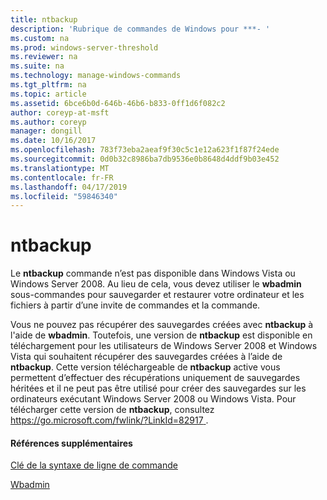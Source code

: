```yaml
---
title: ntbackup
description: 'Rubrique de commandes de Windows pour ***- '
ms.custom: na
ms.prod: windows-server-threshold
ms.reviewer: na
ms.suite: na
ms.technology: manage-windows-commands
ms.tgt_pltfrm: na
ms.topic: article
ms.assetid: 6bce6b0d-646b-46b6-b833-0ff1d6f082c2
author: coreyp-at-msft
ms.author: coreyp
manager: dongill
ms.date: 10/16/2017
ms.openlocfilehash: 783f73eba2aeaf9f30c5c1e12a623f1f87f24ede
ms.sourcegitcommit: 0d0b32c8986ba7db9536e0b8648d4ddf9b03e452
ms.translationtype: MT
ms.contentlocale: fr-FR
ms.lasthandoff: 04/17/2019
ms.locfileid: "59846340"
---
```

# <a name="ntbackup"></a>ntbackup



Le **ntbackup** commande n’est pas disponible dans Windows Vista ou Windows Server 2008. Au lieu de cela, vous devez utiliser le **wbadmin** sous-commandes pour sauvegarder et restaurer votre ordinateur et les fichiers à partir d’une invite de commandes et la commande.

Vous ne pouvez pas récupérer des sauvegardes créées avec **ntbackup** à l'aide de **wbadmin**. Toutefois, une version de **ntbackup** est disponible en téléchargement pour les utilisateurs de Windows Server 2008 et Windows Vista qui souhaitent récupérer des sauvegardes créées à l’aide de **ntbackup**. Cette version téléchargeable de **ntbackup** active vous permettent d’effectuer des récupérations uniquement de sauvegardes héritées et il ne peut pas être utilisé pour créer des sauvegardes sur les ordinateurs exécutant Windows Server 2008 ou Windows Vista. Pour télécharger cette version de **ntbackup**, consultez [ https://go.microsoft.com/fwlink/?LinkId=82917 ](https://go.microsoft.com/fwlink/?LinkId=82917).

#### <a name="additional-references"></a>Références supplémentaires

[Clé de la syntaxe de ligne de commande](command-line-syntax-key.md)

[Wbadmin](wbadmin.md)